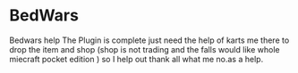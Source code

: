 # BedWars
Bedwars help The Plugin is complete just need the help of karts me there to drop the item and shop (shop is not trading and the falls would like whole miecraft pocket edition ) so I help out thank all what me no.as a help.
